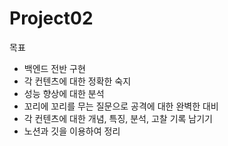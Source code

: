 # Project02

목표
- 백엔드 전반 구현
- 각 컨텐츠에 대한 정확한 숙지
- 성능 향상에 대한 분석
- 꼬리에 꼬리를 무는 질문으로 공격에 대한 완벽한 대비
- 각 컨텐츠에 대한 개념, 특징, 분석, 고찰 기록 남기기
- 노션과 깃을 이용하여 정리
